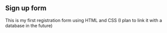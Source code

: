 ## Sign up form

This is my first registration form using HTML and CSS (I plan to link it with a database in the future) 